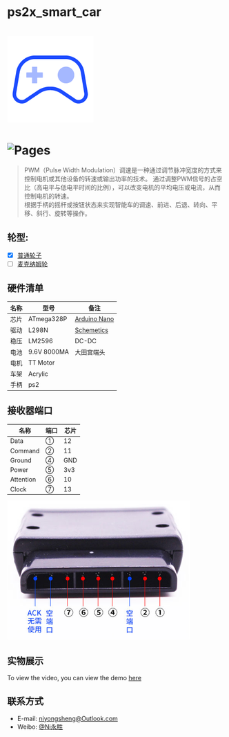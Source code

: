 # ps2x_smart_car

![(logo)](./logo.png)
===
![Pages](https://img.shields.io/badge/v-1.0.0-brightgreen.svg?style=flat-square)
===

> PWM（Pulse Width Modulation）调速是一种通过调节脉冲宽度的方式来控制电机或其他设备的转速或输出功率的技术。
通过调整PWM信号的占空比（高电平与低电平时间的比例），可以改变电机的平均电压或电流，从而控制电机的转速。<br>
根据手柄的摇杆或按钮状态来实现智能车的调速、前进、后退、转向、平移、斜行、旋转等操作。
## 轮型:
- [x] [普通轮子](https://en.wikipedia.org/wiki/Wheel)
- [ ] [麦克纳姆轮](https://en.wikipedia.org/wiki/Mecanum_wheel)

## 硬件清单 

|名称|型号|备注|
| ------- | ------- | ------- |
|芯片|ATmega328P|[Arduino Nano](http://www.taichi-maker.com/homepage/reference-index/arduino-hardware-refrence/arduino-nano/)|
|驱动|L298N|[Schemetics](./PS2X_smartCar/L298DriveModuleSchematicDiagram.pdf)|
|稳压|LM2596|DC-DC|
|电池|9.6V 8000MA|大田宫端头|
|电机|TT Motor||
|车架|Acrylic||
|手柄|ps2||

## 接收器端口
|名称|端口|芯片|
| ------- | ------- | ------- |
|Data|①|12|
|Command|②|11|
|Ground|④|GND|
|Power|⑤|3v3|
|Attention|⑥|10|
|Clock|⑦|13|

<img src="./acceptor.png">


## 实物展示
To view the video, you can view the demo [here]()


## 联系方式
* E-mail: niyongsheng@Outlook.com
* Weibo: [@Ni永胜](https://weibo.com/u/7317805089)
